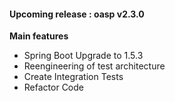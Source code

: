 #### Upcoming release : oasp v2.3.0
**Main features**
- Spring Boot Upgrade to 1.5.3
- Reengineering of test architecture
- Create Integration Tests
- Refactor Code